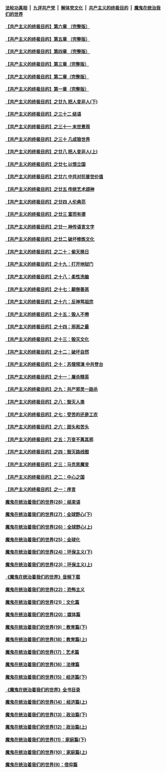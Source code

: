 ####  [法轮功真相](../../../../basic/blob/master/README.md?t=06022031) &nbsp;|&nbsp; [九评共产党](../../../../9ping.md/blob/master/README.md?t=06022031) &nbsp;|&nbsp; [解体党文化](../../../../jtdwh.md/blob/master/README.md?t=06022031)  &nbsp;|&nbsp; [共产主义的终极目的](../../../../gczydzjmd.md/blob/master/README.md?t=06022031) &nbsp;|&nbsp; [魔鬼在统治我们的世界](../../../../mgztzwmdsj.md/blob/master/README.md?t=06022031) 

#### [【共产主义的终极目的】第六章 （完整版）](../pages/nsc422/n11428913.md?t=06022031) 

#### [【共产主义的终极目的】第五章 （完整版）](../pages/nsc422/n11428912.md?t=06022031) 

#### [【共产主义的终极目的】第四章 （完整版）](../pages/nsc422/n11428907.md?t=06022031) 

#### [【共产主义的终极目的】第三章（完整版）](../pages/nsc422/n11428848.md?t=06022031) 

#### [【共产主义的终极目的】第二章（完整版）](../pages/nsc422/n11428831.md?t=06022031) 

#### [【共产主义的终极目的】第一章（完整版）](../pages/nsc422/n11417651.md?t=06022031) 

#### [【共产主义的终极目的】之廿九 把人变非人(下)](../pages/nsc422/n11344140.md?t=06022031) 

#### [【共产主义的终极目的】之三十二 结语](../pages/nsc422/n11360535.md?t=06022031) 

#### [【共产主义的终极目的】之三十一 末世景观](../pages/nsc422/n11351129.md?t=06022031) 

#### [【共产主义的终极目的】之三十 几成狼世界](../pages/nsc422/n11348280.md?t=06022031) 

#### [【共产主义的终极目的】之廿八 把人变非人(上)](../pages/nsc422/n11340492.md?t=06022031) 

#### [【共产主义的终极目的】之廿七 以恨立国](../pages/nsc422/n11336944.md?t=06022031) 

#### [【共产主义的终极目的】之廿六 中共对抗普世价值](../pages/nsc422/n11324785.md?t=06022031) 

#### [【共产主义的终极目的】之廿五 传统艺术颂神](../pages/nsc422/n11296396.md?t=06022031) 

#### [【共产主义的终极目的】之廿四 人伦典范](../pages/nsc422/n11296397.md?t=06022031) 

#### [【共产主义的终极目的】之廿三 富而有德](../pages/nsc422/n11283598.md?t=06022031) 

#### [【共产主义的终极目的】之廿一 神传语言文字](../pages/nsc422/n11263265.md?t=06022031) 

#### [【共产主义的终极目的】之廿二 破坏修炼文化](../pages/nsc422/n11245728.md?t=06022031) 

#### [【共产主义的终极目的】之二十：偷天换日](../pages/nsc422/n11238846.md?t=06022031) 

#### [【共产主义的终极目的】之十九：打开地狱门](../pages/nsc422/n11206376.md?t=06022031) 

#### [【共产主义的终极目的】之十八：柔性洗脑](../pages/nsc422/n11199994.md?t=06022031) 

#### [【共产主义的终极目的】之十七：颠倒善恶](../pages/nsc422/n11179782.md?t=06022031) 

#### [【共产主义的终极目的】之十六：反神骂祖宗](../pages/nsc422/n11166798.md?t=06022031) 

#### [【共产主义的终极目的】之十五：毁人不倦](../pages/nsc422/n11166792.md?t=06022031) 

#### [【共产主义的终极目的】之十四：邪恶之最](../pages/nsc422/n11150249.md?t=06022031) 

#### [【共产主义的终极目的】之十三：毁灭文化](../pages/nsc422/n11135227.md?t=06022031) 

#### [【共产主义的终极目的】之十二：破坏自然](../pages/nsc422/n11135214.md?t=06022031) 

#### [【共产主义的终极目的】之十：苏俄预演 中共登台](../pages/nsc422/n11118424.md?t=06022031) 

#### [【共产主义的终极目的】之十一：屠杀精英](../pages/nsc422/n11118442.md?t=06022031) 

#### [【共产主义的终极目的】之九：共产邪灵一路杀](../pages/nsc422/n11114139.md?t=06022031) 

#### [【共产主义的终极目的】之八：毁灭人类](../pages/nsc422/n11108503.md?t=06022031) 

#### [【共产主义的终极目的】之七：受苦的还是工农](../pages/nsc422/n11101809.md?t=06022031) 

#### [【共产主义的终极目的】之六：甜头和苦头](../pages/nsc422/n11096971.md?t=06022031) 

#### [【共产主义的终极目的】之五：万变不离其邪](../pages/nsc422/n11091285.md?t=06022031) 

#### [【共产主义的终极目的】之四：毁灭路线图](../pages/nsc422/n11086284.md?t=06022031) 

#### [【共产主义的终极目的】之三：马克思魔变](../pages/nsc422/n11061941.md?t=06022031) 

#### [【共产主义的终极目的】之二：中心之国](../pages/nsc422/n11047728.md?t=06022031) 

#### [【共产主义的终极目的】之一：序言](../pages/nsc422/n11086077.md?t=06022031) 

#### [魔鬼在统治着我们的世界(28)：结束语](../pages/nsc422/n10936246.md?t=06022031) 

#### [魔鬼在统治着我们的世界(27)：全球野心(下)](../pages/nsc422/n10928319.md?t=06022031) 

#### [魔鬼在统治着我们的世界(26)：全球野心(上)](../pages/nsc422/n10900318.md?t=06022031) 

#### [魔鬼在统治着我们的世界(25)：全球化](../pages/nsc422/n10788205.md?t=06022031) 

#### [魔鬼在统治着我们的世界(24)：环保主义(下)](../pages/nsc422/n10695307.md?t=06022031) 

#### [魔鬼在统治着我们的世界(23)：环保主义(上)](../pages/nsc422/n10688613.md?t=06022031) 

#### [《魔鬼在统治着我们的世界》音频下载](../pages/nsc422/n10635553.md?t=06022031) 

#### [魔鬼在统治着我们的世界(22)：恐怖主义](../pages/nsc422/n10614727.md?t=06022031) 

#### [魔鬼在统治着我们的世界(21)：文化篇](../pages/nsc422/n10597706.md?t=06022031) 

#### [魔鬼在统治着我们的世界(20)：媒体篇](../pages/nsc422/n10586579.md?t=06022031) 

#### [魔鬼在统治着我们的世界(19)：教育篇(下)](../pages/nsc422/n10564808.md?t=06022031) 

#### [魔鬼在统治着我们的世界(18)：教育篇(上)](../pages/nsc422/n10526970.md?t=06022031) 

#### [魔鬼在统治着我们的世界(17)：艺术篇](../pages/nsc422/n10499093.md?t=06022031) 

#### [魔鬼在统治着我们的世界(16)：法律篇](../pages/nsc422/n10485969.md?t=06022031) 

#### [魔鬼在统治着我们的世界(15)：经济篇(下)](../pages/nsc422/n10469975.md?t=06022031) 

#### [《魔鬼在统治着我们的世界》全书目录](../pages/nsc422/n10464261.md?t=06022031) 

#### [魔鬼在统治着我们的世界(14)：经济篇(上)](../pages/nsc422/n10457370.md?t=06022031) 

#### [魔鬼在统治着我们的世界(13)：政治篇(下)](../pages/nsc422/n10448270.md?t=06022031) 

#### [魔鬼在统治着我们的世界(12)：政治篇(上)](../pages/nsc422/n10444576.md?t=06022031) 

#### [魔鬼在统治着我们的世界(11)：家庭篇(下)](../pages/nsc422/n10440961.md?t=06022031) 

#### [魔鬼在统治着我们的世界(10)：家庭篇(上)](../pages/nsc422/n10435448.md?t=06022031) 

#### [魔鬼在统治着我们的世界(9)：信仰篇](../pages/nsc422/n10432159.md?t=06022031) 

